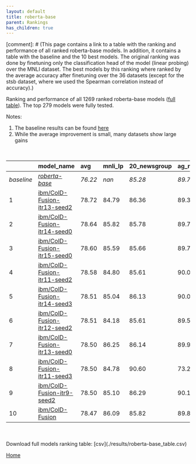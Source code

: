 ```yaml
---
layout: default
title: roberta-base
parent: Rankings
has_children: true
---
```

[comment]: # (This page contains a link to a table with the ranking and performance of all ranked roberta-base models. In addition, it contains a table with the baseline and the 10 best models. The original ranking was done by finetuning only the classification head of the model (linear probing) over the MNLI dataset.  The best models  by this ranking where ranked by the average accuracy after finetuning over the 36 datasets (except for the stsb dataset, where we used the Spearman correlation instead of accuracy).)

Ranking and performance of all 1269 ranked roberta-base models ([full table](./results/roberta-base_table.csv)).  The top 279 models were fully tested.

Notes:
1. The baseline results can be found [here](roberta-base_pretrain_scores_table)
1. While the average improvement is small, many datasets show large gains
<br>


|            | model_name                                                                                                                                                                                                                                                                                                                                                                                                                                                                                                                                                                                                                                                                                                    | avg     | mnli_lp   | 20_newsgroup   | ag_news   | amazon_reviews_multi   | anli    | boolq   | cb      | cola    | copa    | dbpedia   | esnli   | financial_phrasebank   | imdb    | isear   | mnli    | mrpc    | multirc   | poem_sentiment   | qnli    | qqp     | rotten_tomatoes   | rte     | sst2    | sst_5bins   | stsb    | trec_coarse   | trec_fine   | tweet_ev_emoji   | tweet_ev_emotion   | tweet_ev_hate   | tweet_ev_irony   | tweet_ev_offensive   | tweet_ev_sentiment   | wic     | wnli    | wsc     | yahoo_answers   |
|:-----------|:--------------------------------------------------------------------------------------------------------------------------------------------------------------------------------------------------------------------------------------------------------------------------------------------------------------------------------------------------------------------------------------------------------------------------------------------------------------------------------------------------------------------------------------------------------------------------------------------------------------------------------------------------------------------------------------------------------------|:--------|:----------|:---------------|:----------|:-----------------------|:--------|:--------|:--------|:--------|:--------|:----------|:--------|:-----------------------|:--------|:--------|:--------|:--------|:----------|:-----------------|:--------|:--------|:------------------|:--------|:--------|:------------|:--------|:--------------|:------------|:-----------------|:-------------------|:----------------|:-----------------|:---------------------|:---------------------|:--------|:--------|:--------|:----------------|
| *baseline* | *[roberta-base](roberta-base_pretrain_scores_table)*                                                                                                                                                                                                                                                                                                                                                                                                                                                                                                                                                                                                                                                          | *76.22* | *nan*     | *85.28*        | *89.77*   | *66.58*                | *50.35* | *78.69* | *67.77* | *83.53* | *48.70* | *77.30*   | *90.99* | *85.11*                | *93.90* | *72.47* | *86.98* | *87.87* | *61.22*   | *83.94*          | *92.41* | *90.71* | *88.42*           | *72.40* | *94.12* | *56.68*     | *89.92* | *97.11*       | *87.76*     | *46.30*          | *81.82*            | *52.89*         | *71.56*          | *84.55*              | *71.03*              | *65.48* | *54.79* | *63.27* | *72.40*         |
| 1          | [ibm/ColD-Fusion-itr13-seed2](model_gain_chart?avg=2.50&mnli_lp=nan&20_newsgroup=1.08&ag_news=-0.47&amazon_reviews_multi=0.14&anli=2.75&boolq=3.32&cb=21.52&cola=0.07&copa=24.30&dbpedia=0.17&esnli=0.05&financial_phrasebank=2.19&imdb=-0.03&isear=0.67&mnli=0.41&mrpc=-0.12&multirc=2.46&poem_sentiment=4.52&qnli=0.27&qqp=0.37&rotten_tomatoes=3.04&rte=10.99&sst2=1.18&sst_5bins=1.47&stsb=1.72&trec_coarse=-0.11&trec_fine=3.24&tweet_ev_emoji=-1.35&tweet_ev_emotion=1.22&tweet_ev_hate=-0.34&tweet_ev_irony=5.48&tweet_ev_offensive=1.49&tweet_ev_sentiment=-1.25&wic=4.58&wnli=-5.49&wsc=0.19&yahoo_answers=0.16&model_name=ibm%2FColD-Fusion-itr13-seed2&base_name=roberta-base)                     | 78.72   | 84.79     | 86.36          | 89.30     | 66.72                  | 53.09   | 82.02   | 89.29   | 83.60   | 73.00   | 77.47     | 91.04   | 87.30                  | 93.87   | 73.14   | 87.39   | 87.75   | 63.68     | 88.46            | 92.68   | 91.08   | 91.46             | 83.39   | 95.30   | 58.14       | 91.63   | 97.00         | 91.00       | 44.95            | 83.04              | 52.56           | 77.04            | 86.05                | 69.78                | 70.06   | 49.30   | 63.46   | 72.57           |
| 2          | [ibm/ColD-Fusion-itr14-seed0](model_gain_chart?avg=2.42&mnli_lp=nan&20_newsgroup=0.50&ag_news=-0.07&amazon_reviews_multi=-0.28&anli=1.62&boolq=2.74&cb=16.16&cola=-0.31&copa=21.30&dbpedia=0.34&esnli=-0.28&financial_phrasebank=0.09&imdb=-0.28&isear=0.22&mnli=-0.08&mrpc=0.86&multirc=2.62&poem_sentiment=6.44&qnli=-0.04&qqp=0.64&rotten_tomatoes=2.66&rte=12.44&sst2=1.75&sst_5bins=0.83&stsb=1.58&trec_coarse=0.69&trec_fine=3.24&tweet_ev_emoji=0.59&tweet_ev_emotion=0.94&tweet_ev_hate=1.95&tweet_ev_irony=6.24&tweet_ev_offensive=0.91&tweet_ev_sentiment=-1.04&wic=4.27&wnli=-2.68&wsc=0.19&yahoo_answers=0.30&model_name=ibm%2FColD-Fusion-itr14-seed0&base_name=roberta-base)                    | 78.64   | 85.82     | 85.78          | 89.70     | 66.30                  | 51.97   | 81.44   | 83.93   | 83.22   | 70.00   | 77.63     | 90.72   | 85.20                  | 93.62   | 72.69   | 86.90   | 88.73   | 63.84     | 90.38            | 92.37   | 91.36   | 91.09             | 84.84   | 95.87   | 57.51       | 91.49   | 97.80         | 91.00       | 46.90            | 82.76              | 54.85           | 77.81            | 85.47                | 69.99                | 69.75   | 52.11   | 63.46   | 72.70           |
| 3          | [ibm/ColD-Fusion-itr15-seed0](model_gain_chart?avg=2.38&mnli_lp=nan&20_newsgroup=0.38&ag_news=-0.04&amazon_reviews_multi=0.50&anli=2.47&boolq=2.96&cb=16.16&cola=-1.27&copa=23.30&dbpedia=0.94&esnli=0.06&financial_phrasebank=1.89&imdb=0.07&isear=0.08&mnli=0.24&mrpc=-0.12&multirc=2.05&poem_sentiment=5.48&qnli=0.29&qqp=0.07&rotten_tomatoes=2.66&rte=11.35&sst2=2.10&sst_5bins=2.46&stsb=1.49&trec_coarse=0.09&trec_fine=2.44&tweet_ev_emoji=-0.09&tweet_ev_emotion=0.30&tweet_ev_hate=2.06&tweet_ev_irony=4.59&tweet_ev_offensive=0.45&tweet_ev_sentiment=-0.59&wic=4.58&wnli=-4.08&wsc=0.19&yahoo_answers=0.13&model_name=ibm%2FColD-Fusion-itr15-seed0&base_name=roberta-base)                       | 78.60   | 85.59     | 85.66          | 89.73     | 67.08                  | 52.81   | 81.65   | 83.93   | 82.26   | 72.00   | 78.23     | 91.05   | 87.00                  | 93.97   | 72.56   | 87.23   | 87.75   | 63.26     | 89.42            | 92.70   | 90.78   | 91.09             | 83.75   | 96.22   | 59.14       | 91.41   | 97.20         | 90.20       | 46.21            | 82.13              | 54.95           | 76.15            | 85.00                | 70.44                | 70.06   | 50.70   | 63.46   | 72.53           |
| 4          | [ibm/ColD-Fusion-itr11-seed2](model_gain_chart?avg=2.36&mnli_lp=nan&20_newsgroup=0.33&ag_news=0.30&amazon_reviews_multi=0.14&anli=3.15&boolq=2.96&cb=16.16&cola=-0.79&copa=17.30&dbpedia=0.44&esnli=-0.53&financial_phrasebank=2.09&imdb=-0.03&isear=0.74&mnli=0.34&mrpc=1.35&multirc=1.84&poem_sentiment=8.37&qnli=0.31&qqp=0.25&rotten_tomatoes=3.60&rte=11.35&sst2=0.84&sst_5bins=1.97&stsb=1.42&trec_coarse=-0.31&trec_fine=2.04&tweet_ev_emoji=0.23&tweet_ev_emotion=1.01&tweet_ev_hate=1.79&tweet_ev_irony=6.50&tweet_ev_offensive=0.80&tweet_ev_sentiment=-0.43&wic=2.86&wnli=-4.08&wsc=0.19&yahoo_answers=0.40&model_name=ibm%2FColD-Fusion-itr11-seed2&base_name=roberta-base)                       | 78.58   | 84.80     | 85.61          | 90.07     | 66.72                  | 53.50   | 81.65   | 83.93   | 82.74   | 66.00   | 77.73     | 90.46   | 87.20                  | 93.87   | 73.21   | 87.32   | 89.22   | 63.06     | 92.31            | 92.71   | 90.96   | 92.03             | 83.75   | 94.95   | 58.64       | 91.34   | 96.80         | 89.80       | 46.54            | 82.83              | 54.68           | 78.06            | 85.35                | 70.60                | 68.34   | 50.70   | 63.46   | 72.80           |
| 5          | [ibm/ColD-Fusion-itr14-seed3](model_gain_chart?avg=2.29&mnli_lp=nan&20_newsgroup=0.84&ag_news=0.26&amazon_reviews_multi=-0.32&anli=1.28&boolq=3.66&cb=12.59&cola=0.74&copa=18.30&dbpedia=0.50&esnli=-0.06&financial_phrasebank=0.89&imdb=0.06&isear=-0.05&mnli=0.37&mrpc=0.61&multirc=2.19&poem_sentiment=5.48&qnli=0.29&qqp=0.21&rotten_tomatoes=2.38&rte=13.16&sst2=0.95&sst_5bins=1.65&stsb=1.27&trec_coarse=0.89&trec_fine=2.44&tweet_ev_emoji=1.09&tweet_ev_emotion=1.57&tweet_ev_hate=2.16&tweet_ev_irony=4.20&tweet_ev_offensive=0.56&tweet_ev_sentiment=-0.50&wic=3.49&wnli=-1.27&wsc=0.19&yahoo_answers=0.30&model_name=ibm%2FColD-Fusion-itr14-seed3&base_name=roberta-base)                        | 78.51   | 85.04     | 86.13          | 90.03     | 66.26                  | 51.62   | 82.35   | 80.36   | 84.28   | 67.00   | 77.80     | 90.93   | 86.00                  | 93.96   | 72.43   | 87.35   | 88.48   | 63.41     | 89.42            | 92.70   | 90.92   | 90.81             | 85.56   | 95.07   | 58.33       | 91.19   | 98.00         | 90.20       | 47.39            | 83.39              | 55.05           | 75.77            | 85.12                | 70.53                | 68.97   | 53.52   | 63.46   | 72.70           |
| 6          | [ibm/ColD-Fusion-itr12-seed2](model_gain_chart?avg=2.28&mnli_lp=nan&20_newsgroup=0.33&ag_news=-0.24&amazon_reviews_multi=-0.44&anli=2.72&boolq=2.74&cb=17.95&cola=0.65&copa=14.30&dbpedia=0.37&esnli=0.04&financial_phrasebank=1.79&imdb=-0.13&isear=0.80&mnli=0.61&mrpc=1.84&multirc=2.89&poem_sentiment=4.52&qnli=0.29&qqp=0.36&rotten_tomatoes=2.95&rte=11.71&sst2=1.64&sst_5bins=0.61&stsb=1.41&trec_coarse=1.09&trec_fine=2.64&tweet_ev_emoji=0.06&tweet_ev_emotion=0.37&tweet_ev_hate=0.71&tweet_ev_irony=2.80&tweet_ev_offensive=1.96&tweet_ev_sentiment=0.62&wic=3.49&wnli=-1.27&wsc=0.19&yahoo_answers=-0.27&model_name=ibm%2FColD-Fusion-itr12-seed2&base_name=roberta-base)                        | 78.51   | 84.18     | 85.61          | 89.53     | 66.14                  | 53.06   | 81.44   | 85.71   | 84.18   | 63.00   | 77.67     | 91.03   | 86.90                  | 93.77   | 73.27   | 87.59   | 89.71   | 64.11     | 88.46            | 92.70   | 91.08   | 91.37             | 84.12   | 95.76   | 57.29       | 91.33   | 98.20         | 90.40       | 46.37            | 82.20              | 53.60           | 74.36            | 86.51                | 71.65                | 68.97   | 53.52   | 63.46   | 72.13           |
| 7          | [ibm/ColD-Fusion-itr13-seed0](model_gain_chart?avg=2.28&mnli_lp=nan&20_newsgroup=0.86&ag_news=0.16&amazon_reviews_multi=0.20&anli=1.97&boolq=2.44&cb=17.95&cola=-0.79&copa=19.30&dbpedia=0.61&esnli=-0.21&financial_phrasebank=2.49&imdb=-0.05&isear=-0.44&mnli=0.34&mrpc=1.59&multirc=2.27&poem_sentiment=4.52&qnli=0.22&qqp=0.51&rotten_tomatoes=2.01&rte=12.44&sst2=0.95&sst_5bins=2.55&stsb=1.52&trec_coarse=-0.71&trec_fine=2.84&tweet_ev_emoji=-0.13&tweet_ev_emotion=0.44&tweet_ev_hate=1.92&tweet_ev_irony=3.57&tweet_ev_offensive=-1.65&tweet_ev_sentiment=-0.26&wic=3.64&wnli=-1.27&wsc=0.19&yahoo_answers=0.06&model_name=ibm%2FColD-Fusion-itr13-seed0&base_name=roberta-base)                    | 78.50   | 86.25     | 86.14          | 89.93     | 66.78                  | 52.31   | 81.13   | 85.71   | 82.74   | 68.00   | 77.90     | 90.79   | 87.60                  | 93.85   | 72.03   | 87.32   | 89.46   | 63.49     | 88.46            | 92.62   | 91.22   | 90.43             | 84.84   | 95.07   | 59.23       | 91.44   | 96.40         | 90.60       | 46.18            | 82.27              | 54.81           | 75.13            | 82.91                | 70.77                | 69.12   | 53.52   | 63.46   | 72.47           |
| 8          | [ibm/ColD-Fusion-itr11-seed3](model_gain_chart?avg=2.28&mnli_lp=nan&20_newsgroup=5.32&ag_news=-16.50&amazon_reviews_multi=21.72&anli=2.31&boolq=8.81&cb=-4.77&cola=3.72&copa=15.33&dbpedia=8.82&esnli=-0.41&financial_phrasebank=-38.02&imdb=-2.25&isear=0.40&mnli=5.86&mrpc=2.74&multirc=9.32&poem_sentiment=10.33&qnli=-7.21&qqp=0.62&rotten_tomatoes=-32.54&rte=-28.74&sst2=-27.90&sst_5bins=38.05&stsb=-7.62&trec_coarse=-8.65&trec_fine=9.64&tweet_ev_emoji=36.88&tweet_ev_emotion=-26.37&tweet_ev_hate=22.11&tweet_ev_irony=13.79&tweet_ev_offensive=-13.89&tweet_ev_sentiment=16.16&wic=-2.02&wnli=35.80&wsc=26.26&yahoo_answers=4.83&model_name=ibm%2FColD-Fusion-itr11-seed3&base_name=roberta-base) | 78.50   | 84.78     | 90.60          | 73.27     | 88.30                  | 52.66   | 87.50   | 63.00   | 87.25   | 64.03   | 86.11     | 90.58   | 47.09                  | 91.65   | 72.87   | 92.84   | 90.61   | 70.53     | 94.28            | 85.20   | 91.33   | 55.88             | 43.66   | 66.22   | 94.72       | 82.29   | 88.46         | 97.40       | 83.18            | 55.45              | 75.00           | 85.35            | 70.66                | 87.19                | 63.46   | 90.58   | 89.53   | 77.23           |
| 9          | [ibm/ColD-Fusion-itr9-seed2](model_gain_chart?avg=2.27&mnli_lp=nan&20_newsgroup=1.00&ag_news=0.33&amazon_reviews_multi=-0.10&anli=2.31&boolq=2.22&cb=14.38&cola=-0.31&copa=20.30&dbpedia=1.04&esnli=-0.00&financial_phrasebank=1.49&imdb=0.08&isear=0.87&mnli=-0.02&mrpc=1.10&multirc=2.71&poem_sentiment=4.52&qnli=0.60&qqp=0.31&rotten_tomatoes=2.48&rte=10.99&sst2=0.38&sst_5bins=-0.30&stsb=1.39&trec_coarse=0.29&trec_fine=2.64&tweet_ev_emoji=0.18&tweet_ev_emotion=1.15&tweet_ev_hate=1.42&tweet_ev_irony=5.61&tweet_ev_offensive=0.91&tweet_ev_sentiment=0.88&wic=3.33&wnli=-2.68&wsc=0.19&yahoo_answers=0.06&model_name=ibm%2FColD-Fusion-itr9-seed2&base_name=roberta-base)                         | 78.50   | 85.10     | 86.29          | 90.10     | 66.48                  | 52.66   | 80.92   | 82.14   | 83.22   | 69.00   | 78.33     | 90.99   | 86.60                  | 93.98   | 73.34   | 86.96   | 88.97   | 63.92     | 88.46            | 93.01   | 91.03   | 90.90             | 83.39   | 94.50   | 56.38       | 91.31   | 97.40         | 90.40       | 46.48            | 82.97              | 54.31           | 77.17            | 85.47                | 71.91                | 68.81   | 52.11   | 63.46   | 72.47           |
| 10         | [ibm/ColD-Fusion](model_gain_chart?avg=2.25&mnli_lp=nan&20_newsgroup=0.54&ag_news=0.03&amazon_reviews_multi=-0.32&anli=1.59&boolq=2.68&cb=19.73&cola=-0.22&copa=23.30&dbpedia=1.34&esnli=0.15&financial_phrasebank=2.99&imdb=-0.04&isear=1.06&mnli=0.31&mrpc=-0.86&multirc=2.50&poem_sentiment=1.63&qnli=-0.00&qqp=0.40&rotten_tomatoes=3.41&rte=12.80&sst2=1.30&sst_5bins=-0.30&stsb=1.38&trec_coarse=-0.11&trec_fine=2.64&tweet_ev_emoji=0.00&tweet_ev_emotion=1.22&tweet_ev_hate=1.55&tweet_ev_irony=6.37&tweet_ev_offensive=1.38&tweet_ev_sentiment=-0.60&wic=3.17&wnli=-6.90&wsc=-2.69&yahoo_answers=-0.53&model_name=ibm%2FColD-Fusion&base_name=roberta-base)                                          | 78.47   | 86.09     | 85.82          | 89.80     | 66.26                  | 51.94   | 81.38   | 87.50   | 83.32   | 72.00   | 78.63     | 91.14   | 88.10                  | 93.86   | 73.53   | 87.30   | 87.01   | 63.72     | 85.58            | 92.40   | 91.11   | 91.84             | 85.20   | 95.41   | 56.38       | 91.30   | 97.00         | 90.40       | 46.31            | 83.04              | 54.44           | 77.93            | 85.93                | 70.43                | 68.65   | 47.89   | 60.58   | 71.87           |


<br>
<br>
Download full models ranking table: [csv](./results/roberta-base_table.csv)

[Home](Home)